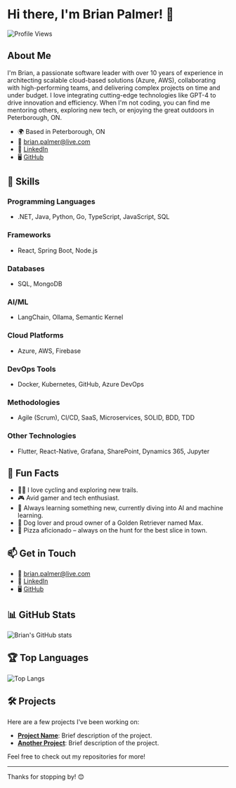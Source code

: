 # Hi there, I'm Brian Palmer! 👋

![Profile Views](https://komarev.com/ghpvc/?username=meetbrianpalmer&color=blue)

## About Me

I'm Brian, a passionate software leader with over 10 years of experience in architecting scalable cloud-based solutions (Azure, AWS), collaborating with high-performing teams, and delivering complex projects on time and under budget. I love integrating cutting-edge technologies like GPT-4 to drive innovation and efficiency. When I'm not coding, you can find me mentoring others, exploring new tech, or enjoying the great outdoors in Peterborough, ON.

- 🌍 Based in Peterborough, ON
- 📧 [brian.palmer@live.com](mailto:brian.palmer@live.com)
- 💼 [LinkedIn](https://linkedin.com/in/meetbrianpalmer)
- 🖥️ [GitHub](https://github.com/meetbrianpalmer)

## 🚀 Skills

### Programming Languages
- .NET, Java, Python, Go, TypeScript, JavaScript, SQL

### Frameworks
- React, Spring Boot, Node.js

### Databases
- SQL, MongoDB

### AI/ML
- LangChain, Ollama, Semantic Kernel

### Cloud Platforms
- Azure, AWS, Firebase

### DevOps Tools
- Docker, Kubernetes, GitHub, Azure DevOps

### Methodologies
- Agile (Scrum), CI/CD, SaaS, Microservices, SOLID, BDD, TDD

### Other Technologies
- Flutter, React-Native, Grafana, SharePoint, Dynamics 365, Jupyter

## 🌟 Fun Facts

- 🚴‍♂️ I love cycling and exploring new trails.
- 🎮 Avid gamer and tech enthusiast.
- 🌱 Always learning something new, currently diving into AI and machine learning.
- 🐶 Dog lover and proud owner of a Golden Retriever named Max.
- 🍕 Pizza aficionado – always on the hunt for the best slice in town.

## 📫 Get in Touch

- 📧 [brian.palmer@live.com](mailto:brian.palmer@live.com)
- 💼 [LinkedIn](https://linkedin.com/in/meetbrianpalmer)
- 🖥️ [GitHub](https://github.com/meetbrianpalmer)

## 📊 GitHub Stats

![Brian's GitHub stats](https://github-readme-stats.vercel.app/api?username=meetbrianpalmer&show_icons=true&theme=radical)

## 🏆 Top Languages

![Top Langs](https://github-readme-stats.vercel.app/api/top-langs/?username=meetbrianpalmer&layout=compact&theme=radical)

## 🛠️ Projects

Here are a few projects I've been working on:

- **[Project Name](https://github.com/meetbrianpalmer/project-name)**: Brief description of the project.
- **[Another Project](https://github.com/meetbrianpalmer/another-project)**: Brief description of the project.

Feel free to check out my repositories for more!

---

Thanks for stopping by! 😊
